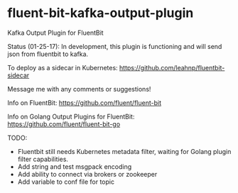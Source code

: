 # fluent-bit-kafka-output-plugin
Kafka Output Plugin for FluentBit

Status (01-25-17): In development, this plugin is functioning and will send json from fluentbit to kafka. 

To deploy as a sidecar in Kubernetes: https://github.com/leahnp/fluentbit-sidecar

Message me with any comments or suggestions!

Info on FluentBit: https://github.com/fluent/fluent-bit

Info on Golang Output Plugins for FluentBit: https://github.com/fluent/fluent-bit-go

TODO: 
- Fluentbit still needs Kubernetes metadata filter, waiting for Golang plugin filter capabilities. 
- Add string and test msgpack encoding
- Add ability to connect via brokers or zookeeper
- Add variable to conf file for topic
